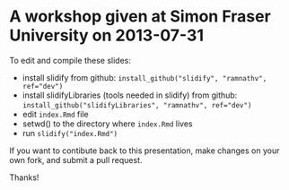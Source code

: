 A workshop given at Simon Fraser University on 2013-07-31
=========

To edit and compile these slides:

+ install slidify from github: `install_github("slidify", "ramnathv", ref="dev")`
+ install slidifyLibraries (tools needed in slidify) from github: `install_github("slidifyLibraries", "ramnathv", ref="dev")`
+ edit `index.Rmd` file
+ setwd() to the directory where `index.Rmd` lives
+ run `slidify("index.Rmd")`

If you want to contibute back to this presentation, make changes on your own fork, and submit a pull request. 

Thanks!